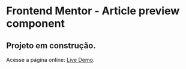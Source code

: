 # Frontend Mentor - Article preview component

## Projeto em construção.



Acesse a página online: [Live Demo](https://leandroazevedo-1.github.io/Article-preview-component/).
